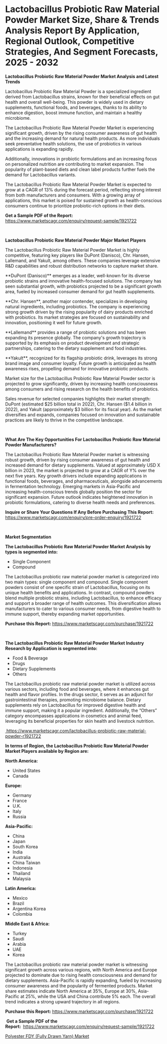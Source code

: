 <p><h1>Lactobacillus Probiotic Raw Material Powder Market Size, Share & Trends Analysis Report By Application, Regional Outlook, Competitive Strategies, And Segment Forecasts, 2025 - 2032</h1></p><p><strong>Lactobacillus Probiotic Raw Material Powder Market Analysis and Latest Trends</strong></p>
<p><p>Lactobacillus Probiotic Raw Material Powder is a specialized ingredient derived from Lactobacillus strains, known for their beneficial effects on gut health and overall well-being. This powder is widely used in dietary supplements, functional foods, and beverages, thanks to its ability to enhance digestion, boost immune function, and maintain a healthy microbiome. </p><p>The Lactobacillus Probiotic Raw Material Powder Market is experiencing significant growth, driven by the rising consumer awareness of gut health and the increasing demand for natural health products. As more individuals seek preventative health solutions, the use of probiotics in various applications is expanding rapidly. </p><p>Additionally, innovations in probiotic formulations and an increasing focus on personalized nutrition are contributing to market expansion. The popularity of plant-based diets and clean label products further fuels the demand for Lactobacillus variants. </p><p>The Lactobacillus Probiotic Raw Material Powder Market is expected to grow at a CAGR of 13% during the forecast period, reflecting strong interest from both manufacturers and consumers. With a growing array of applications, this market is poised for sustained growth as health-conscious consumers continue to prioritize probiotic-rich options in their diets.</p></p>
<p><strong>Get a Sample PDF of the Report:&nbsp;</strong> <a href="https://www.marketscagr.com/enquiry/request-sample/1921722?utm_campaign=1920&utm_medium=2&utm_source=Github&utm_content=ia&utm_term=15022025&utm_id=lactobacillus-probiotic-raw-material-powder">https://www.marketscagr.com/enquiry/request-sample/1921722</a></p>
<p>&nbsp;</p>
<p><strong>Lactobacillus Probiotic Raw Material Powder Major Market Players</strong></p>
<p><p>The Lactobacillus Probiotic Raw Material Powder Market is highly competitive, featuring key players like DuPont (Danisco), Chr. Hansen, Lallemand, and Yakult, among others. These companies leverage extensive R&D capabilities and robust distribution networks to capture market share.</p><p>**DuPont (Danisco)** emerges as a leader, well-known for its diverse probiotic strains and innovative health-focused solutions. The company has seen substantial growth, with probiotics projected to be a significant growth area, fueled by increased consumer demand for gut health supplements.</p><p>**Chr. Hansen**, another major contender, specializes in developing natural ingredients, including probiotics. The company is experiencing strong growth driven by the rising popularity of dairy products enriched with probiotics. Its market strategies are focused on sustainability and innovation, positioning it well for future growth.</p><p>**Lallemand** provides a range of probiotic solutions and has been expanding its presence globally. The company's growth trajectory is supported by its emphasis on product development and strategic partnerships, catering to the dietary supplement and food industries. </p><p>**Yakult**, recognized for its flagship probiotic drink, leverages its strong brand image and consumer loyalty. Future growth is anticipated as health awareness rises, propelling demand for innovative probiotic products.</p><p>Market size for the Lactobacillus Probiotic Raw Material Powder sector is projected to grow significantly, driven by increasing health consciousness among consumers and rising research on the health benefits of probiotics. </p><p>Sales revenue for selected companies highlights their market strength: DuPont (estimated $25 billion total in 2022), Chr. Hansen ($1.4 billion in 2022), and Yakult (approximately $3 billion for its fiscal year). As the market diversifies and expands, companies focused on innovation and sustainable practices are likely to thrive in the competitive landscape.</p></p>
<p>&nbsp;</p>
<p><strong>What Are The Key Opportunities For Lactobacillus Probiotic Raw Material Powder Manufacturers?</strong></p>
<p><p>The Lactobacillus Probiotic Raw Material Powder market is witnessing robust growth, driven by rising consumer awareness of gut health and increased demand for dietary supplements. Valued at approximately USD X billion in 2023, the market is projected to grow at a CAGR of Y% over the next five years. Key growth drivers include expanding applications in functional foods, beverages, and pharmaceuticals, alongside advancements in fermentation technology. Emerging markets in Asia-Pacific and increasing health-conscious trends globally position the sector for significant expansion. Future outlook indicates heightened innovation in probiotic formulations, catering to diverse health needs and preferences.</p></p>
<p><strong>Inquire or Share Your Questions If Any Before Purchasing This Report:</strong> <a href="https://www.marketscagr.com/enquiry/pre-order-enquiry/1921722?utm_campaign=1920&utm_medium=2&utm_source=Github&utm_content=ia&utm_term=15022025&utm_id=lactobacillus-probiotic-raw-material-powder">https://www.marketscagr.com/enquiry/pre-order-enquiry/1921722</a></p>
<p>&nbsp;</p>
<p><strong>Market Segmentation</strong></p>
<p><strong>The Lactobacillus Probiotic Raw Material Powder Market Analysis by types is segmented into:</strong></p>
<p><ul><li>Single Component</li><li>Compound</li></ul></p>
<p><p>The Lactobacillus probiotic raw material powder market is categorized into two main types: single component and compound. Single component powders consist of one specific strain of Lactobacillus, focusing on its unique health benefits and applications. In contrast, compound powders blend multiple probiotic strains, including Lactobacillus, to enhance efficacy and support a broader range of health outcomes. This diversification allows manufacturers to cater to various consumer needs, from digestive health to immune support, thereby expanding market opportunities.</p></p>
<p><strong>Purchase this Report:&nbsp;</strong><a href="https://www.marketscagr.com/purchase/1921722?utm_campaign=1920&utm_medium=2&utm_source=Github&utm_content=ia&utm_term=15022025&utm_id=lactobacillus-probiotic-raw-material-powder">https://www.marketscagr.com/purchase/1921722</a></p>
<p>&nbsp;</p>
<p><strong>The Lactobacillus Probiotic Raw Material Powder Market Industry Research by Application is segmented into:</strong></p>
<p><ul><li>Food & Beverage</li><li>Drugs</li><li>Dietary Supplements</li><li>Others</li></ul></p>
<p><p>The Lactobacillus probiotic raw material powder market is utilized across various sectors, including food and beverages, where it enhances gut health and flavor profiles. In the drugs sector, it serves as an adjunct for gastrointestinal therapies, promoting microbiome balance. Dietary supplements rely on Lactobacillus for improved digestive health and immune support, making it a popular ingredient. Additionally, the “Others” category encompasses applications in cosmetics and animal feed, leveraging its beneficial properties for skin health and livestock nutrition.</p></p>
<p><a href="https://www.marketscagr.com/lactobacillus-probiotic-raw-material-powder-r1921722?utm_campaign=1920&utm_medium=2&utm_source=Github&utm_content=ia&utm_term=15022025&utm_id=lactobacillus-probiotic-raw-material-powder">&nbsp;https://www.marketscagr.com/lactobacillus-probiotic-raw-material-powder-r1921722</a></p>
<p><strong>In terms of Region, the Lactobacillus Probiotic Raw Material Powder Market Players available by Region are:</strong></p>
<p>
    <p> <strong> North America: </strong>
        <ul>
            <li>United States</li>
            <li>Canada</li>
        </ul>
        </p> 
    <p> <strong> Europe: </strong>
        <ul>
            <li>Germany</li>
            <li>France</li>
            <li>U.K.</li>
            <li>Italy</li>
            <li>Russia</li>
        </ul>
        </p> 
    <p> <strong> Asia-Pacific: </strong>
        <ul>
            <li>China</li>
            <li>Japan</li>
            <li>South Korea</li>
            <li>India</li>
            <li>Australia</li>
            <li>China Taiwan</li>
            <li>Indonesia</li>
            <li>Thailand</li>
            <li>Malaysia</li>
        </ul>
        </p> 
    <p> <strong> Latin America: </strong>
        <ul>
            <li>Mexico</li>
            <li>Brazil</li>
            <li>Argentina Korea</li>
            <li>Colombia</li>
        </ul>
        </p> 
    <p> <strong> Middle East & Africa: </strong>
        <ul>
            <li>Turkey</li>
            <li>Saudi</li>
            <li>Arabia</li>
            <li>UAE</li>
            <li>Korea</li>
        </ul>
    </p>
    </p>
<p><p>The Lactobacillus probiotic raw material powder market is witnessing significant growth across various regions, with North America and Europe projected to dominate due to rising health consciousness and demand for dietary supplements. Asia-Pacific is rapidly expanding, fueled by increasing consumer awareness and the popularity of fermented products. Market share estimates indicate North America at 35%, Europe at 30%, Asia-Pacific at 25%, while the USA and China contribute 5% each. The overall trend indicates a strong upward trajectory in all regions.</p></p>
<p><strong>Purchase this Report: </strong><a href="https://www.marketscagr.com/purchase/1921722?utm_campaign=1920&utm_medium=2&utm_source=Github&utm_content=ia&utm_term=15022025&utm_id=lactobacillus-probiotic-raw-material-powder">https://www.marketscagr.com/purchase/1921722</a></p>
<p>&nbsp;<strong>Get a Sample PDF of the Report:&nbsp;&nbsp;</strong><a href="https://www.marketscagr.com/enquiry/request-sample/1921722?utm_campaign=1920&utm_medium=2&utm_source=Github&utm_content=ia&utm_term=15022025&utm_id=lactobacillus-probiotic-raw-material-powder">https://www.marketscagr.com/enquiry/request-sample/1921722</a></p>
<p><strong></strong></p>
<p><p><a href="https://github.com/JakirUddin511/Market-Research-Report-List-1/blob/main/polyester-fdy-fully-drawn-yarn-market.md?utm_campaign=1920&utm_medium=2&utm_source=Github&utm_content=ia&utm_term=15022025&utm_id=lactobacillus-probiotic-raw-material-powder">Polyester FDY (Fully Drawn Yarn) Market</a></p></p>